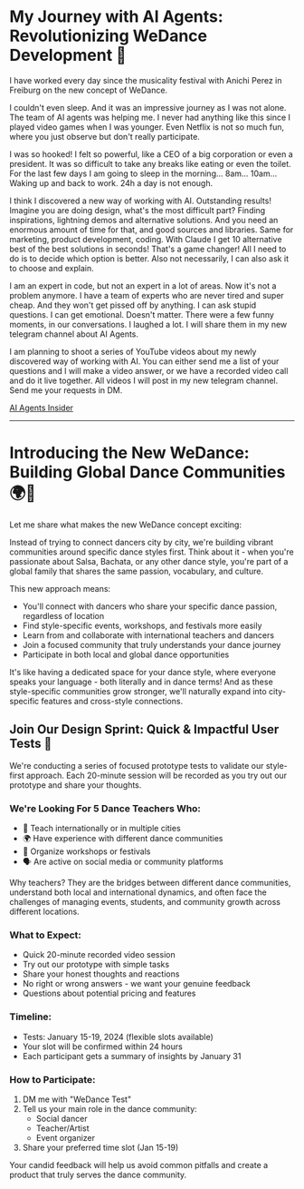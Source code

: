 # My Journey with AI Agents: Revolutionizing WeDance Development 🚀

I have worked every day since the musicality festival with Anichi Perez in Freiburg on the new concept of WeDance.

I couldn't even sleep. And it was an impressive journey as I was not alone. The team of AI agents was helping me. I never had anything like this since I played video games when I was younger. Even Netflix is not so much fun, where you just observe but don't really participate.

I was so hooked! I felt so powerful, like a CEO of a big corporation or even a president. It was so difficult to take any breaks like eating or even the toilet. For the last few days I am going to sleep in the morning... 8am... 10am... Waking up and back to work. 24h a day is not enough.

I think I discovered a new way of working with AI. Outstanding results! Imagine you are doing design, what's the most difficult part? Finding inspirations, lightning demos and alternative solutions. And you need an enormous amount of time for that, and good sources and libraries. Same for marketing, product development, coding. With Claude I get 10 alternative best of the best solutions in seconds! That's a game changer! All I need to do is to decide which option is better. Also not necessarily, I can also ask it to choose and explain.

I am an expert in code, but not an expert in a lot of areas. Now it's not a problem anymore. I have a team of experts who are never tired and super cheap. And they won't get pissed off by anything. I can ask stupid questions. I can get emotional. Doesn't matter. There were a few funny moments, in our conversations. I laughed a lot. I will share them in my new telegram channel about AI Agents.

I am planning to shoot a series of YouTube videos about my newly discovered way of working with AI. You can either send me a list of your questions and I will make a video answer, or we have a recorded video call and do it live together. All videos I will post in my new telegram channel. Send me your requests in DM.

[AI Agents Insider](https://t.me/AIAgentsInsider)

---

# Introducing the New WeDance: Building Global Dance Communities 🌍💃

Let me share what makes the new WeDance concept exciting:

Instead of trying to connect dancers city by city, we're building vibrant communities around specific dance styles first. Think about it - when you're passionate about Salsa, Bachata, or any other dance style, you're part of a global family that shares the same passion, vocabulary, and culture.

This new approach means:

- You'll connect with dancers who share your specific dance passion, regardless of location
- Find style-specific events, workshops, and festivals more easily
- Learn from and collaborate with international teachers and dancers
- Join a focused community that truly understands your dance journey
- Participate in both local and global dance opportunities

It's like having a dedicated space for your dance style, where everyone speaks your language - both literally and in dance terms! And as these style-specific communities grow stronger, we'll naturally expand into city-specific features and cross-style connections.

## Join Our Design Sprint: Quick & Impactful User Tests 🌟

We're conducting a series of focused prototype tests to validate our style-first approach. Each 20-minute session will be recorded as you try out our prototype and share your thoughts.

### We're Looking For 5 Dance Teachers Who:

- 💃 Teach internationally or in multiple cities
- 🌍 Have experience with different dance communities
- 🎯 Organize workshops or festivals
- 🗣️ Are active on social media or community platforms

Why teachers? They are the bridges between different dance communities, understand both local and international dynamics, and often face the challenges of managing events, students, and community growth across different locations.

### What to Expect:

- Quick 20-minute recorded video session
- Try out our prototype with simple tasks
- Share your honest thoughts and reactions
- No right or wrong answers - we want your genuine feedback
- Questions about potential pricing and features

### Timeline:

- Tests: January 15-19, 2024 (flexible slots available)
- Your slot will be confirmed within 24 hours
- Each participant gets a summary of insights by January 31

### How to Participate:

1. DM me with "WeDance Test"
2. Tell us your main role in the dance community:
   - Social dancer
   - Teacher/Artist
   - Event organizer
3. Share your preferred time slot (Jan 15-19)

Your candid feedback will help us avoid common pitfalls and create a product that truly serves the dance community.
